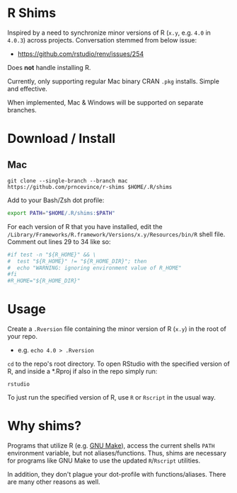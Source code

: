 # R Shims

Inspired by a need to synchronize minor versions of R (`x.y`, e.g. `4.0` in `4.0.3`) across projects. Conversation stemmed from below issue:
- https://github.com/rstudio/renv/issues/254

Does **not** handle installing R. 

Currently, only supporting regular Mac binary CRAN `.pkg` installs. Simple and effective. 

When implemented, Mac & Windows will be supported on separate branches.

# Download / Install

## Mac

`git clone --single-branch --branch mac https://github.com/prncevince/r-shims $HOME/.R/shims`

Add to your Bash/Zsh dot profile:

```bash
export PATH="$HOME/.R/shims:$PATH"
```

For each version of R that you have installed, edit the `/Library/Frameworks/R.framework/Versions/x.y/Resources/bin/R` shell file. Comment out lines 29 to 34 like so:

```sh
#if test -n "${R_HOME}" && \
#  test "${R_HOME}" != "${R_HOME_DIR}"; then
#  echo "WARNING: ignoring environment value of R_HOME"
#fi
#R_HOME="${R_HOME_DIR}"
```

# Usage

Create a `.Rversion` file containing the minor version of R (`x.y`) in the root of your repo. 

- e.g. `echo 4.0 > .Rversion`

`cd` to the repo's root directory. To open RStudio with the specified version of R, and inside a *.Rproj if also in the repo simply run:

`rstudio`

To just run the specified version of R, use `R` or `Rscript` in the usual way.

# Why shims?

Programs that utilize R (e.g. [GNU Make](https://www.gnu.org/software/make/)), access the current shells `PATH` environment variable, but not aliases/functions. Thus, shims are necessary for programs like GNU Make to use the updated `R`/`Rscript` utilities.

In addition, they don't plague your dot-profile with functions/aliases. There are many other reasons as well. 

